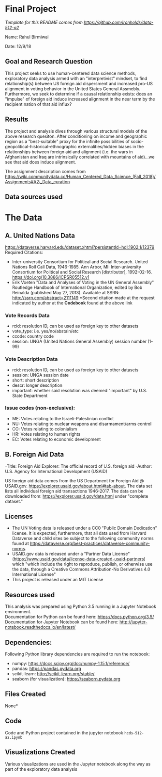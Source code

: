 # Final Project
*Template for this README comes from https://github.com/Ironholds/data-512-a2* 

Name: Rahul Birmiwal 

Date: 12/9/18

## Goal and Research Question
This project seeks to use human-centered data science methods, exploratory data analysis armed with an "interpretivist" mindset, to find relationship(s) between US foreign aid dispersment and increased pro-US alignment in voting behavior in the United States General Assmebly. Furthermore, we seek to determine if a causal relationship exists: does an "impulse" of foreign aid induce increased alignment in the near term by the recipient nation of that aid influx? 

## Results

The project and analysis dives through various structural models of the above research quesiton. After conditioning on income and geographic region as a "best-suitable" proxy for the infinite possibilities of socio-geopolitical-historical-ethnographic externalities/hidden biases in the relationships between foreign aid and alignment (i.e. the wars in Afghanistan and Iraq are intrinsically correlated with mountains of aid)...we see that aid does induce alignment. 

The assignment description comes from https://wiki.communitydata.cc/Human_Centered_Data_Science_(Fall_2018)/Assignments#A2:_Data_curation

## Data sources used

# The Data

## A. United Nations Data 
https://dataverse.harvard.edu/dataset.xhtml?persistentId=hdl:1902.1/12379
Required Citations: 
- Inter-university Consortium for Political and Social Research. United Nations Roll Call Data, 1946-1985. Ann Arbor, MI: Inter-university Consortium for Political and Social Research [distributor], 1992-02-16. https://doi.org/10.3886/ICPSR05512.v1
- Erik Voeten "Data and Analyses of Voting in the UN General Assembly" Routledge Handbook of International Organization, edited by Bob Reinalda (published May 27, 2013). Available at SSRN: http://ssrn.com/abstract=2111149
*Second citation made at the request indicated by author at the **Codebook** found at the above link

### Vote Records Data
-  rcid: resolution ID, can be used as foreign key to other datasets 
- vote_type: i.e. yes/no/abstain/etc
- ccode: country code
- session: UNGA (United Nations General Assembly) session number (1-99)

### Vote Description Data
- rcid: resolution ID, can be used as foreign key to other datasets 
- session: UNGA session date 
- short: short description
- descr: longer description
- important: whether said resolution was deemed "important" by U.S. State Department 

### Issue codes (non-exclusive):
* ME: Votes relating to the Israeli-Palestinian conflict
* NU: Votes relating to nuclear weapons and disarmament/arms control
* CO: Votes relating to colonialism
* HR: Votes relating to human rights
* EC: Votes relating to economic development

## B. Foreign Aid Data 

-Title: Foreign Aid Explorer: The official record of U.S. foreign aid
-Author: U.S. Agency for International Development (USAID)

US foreign aid data comes from the US Department for Foreign Aid @ USAID.gov. https://explorer.usaid.gov/about.html#tab-about. The data set lists all individual foreign aid transactions 1946-2017. The data can be downloaded from: https://explorer.usaid.gov/data.html under "complete dataset." 

## Licenses 
- The UN Voting data is released under a CC0 "Public Domain Dedication" license. It is expected, furthermore, that all data used from Harvard Dataverse and child sites be subject to the following community norms found at https://dataverse.org/best-practices/dataverse-community-norms.
- USAID.gov data is released under a "Partner Data License" (https://www.usaid.gov/data/license-data-created-usaid-partners) which "which include the right to reproduce, publish, or otherwise use the data, through a Creative Commons Attribution-No Derivatives 4.0 International License"
- This project is released under an MIT License 

## Resources used
This analysis was prepared using Python 3.5 running in a Jupyter Notebook environment.  
Documentation for Python can be found here: https://docs.python.org/3.5/  
Documentation for Jupyter Notebook can be found here: http://jupyter-notebook.readthedocs.io/en/latest/  

## Dependencies: 
Following Python library dependencies are required to run the notebook: 
- numpy: https://docs.scipy.org/doc/numpy-1.15.1/reference/
- pandas: https://pandas.pydata.org
- scikit-learn: http://scikit-learn.org/stable/
- seaborn (for visualization): https://seaborn.pydata.org

## Files Created
None*
             

## Code

Code and Python project contained in the jupyter notebook `hcds-512-a2.ipynb`

## Visualizations Created
Various visualizations are used in the Jupyter notebook along the way as part of the exploratory data analysis 
 
